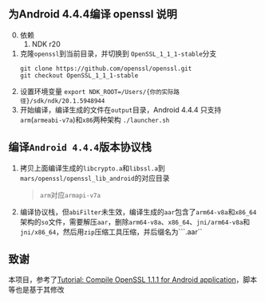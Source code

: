 ## 为Android 4.4.4编译 openssl 说明
0. 依赖
    1. NDK r20
1. 克隆```openssl```到当前目录，并切换到 ```OpenSSL_1_1_1-stable```分支
   ```
   git clone https://github.com/openssl/openssl.git
   git checkout OpenSSL_1_1_1-stable
   ```
2. 设置环境变量
    ```export NDK_ROOT=/Users/{你的实际路径}/sdk/ndk/20.1.5948944```
3. 开始编译，编译生成的文件在```output```目录，Android 4.4.4 只支持```arm```(```armeabi-v7a```)和```x86```两种架构
    ```./launcher.sh```

## 编译```Android 4.4.4```版本协议栈
1. 拷贝上面编译生成的```libcrypto.a```和```libssl.a```到```mars/openssl/openssl_lib_android```的对应目录
    > ```arm```对应```armapi-v7a```
2. 编译协议栈，但```abiFilter```未生效，编译生成的```aar```包含了```arm64-v8a```和```x86_64```架构的```so```文件，需要解压```aar```，删除```arm64-v8a```、```x86_64```、```jni/arm64-v8a```和```jni/x86_64```，然后用```zip```压缩工具压缩，并后缀名为```.aar``

## 致谢
本项目，参考了[Tutorial: Compile OpenSSL 1.1.1 for Android application](https://proandroiddev.com/tutorial-compile-openssl-to-1-1-1-for-android-application-87137968fee)，脚本等也是基于其修改

